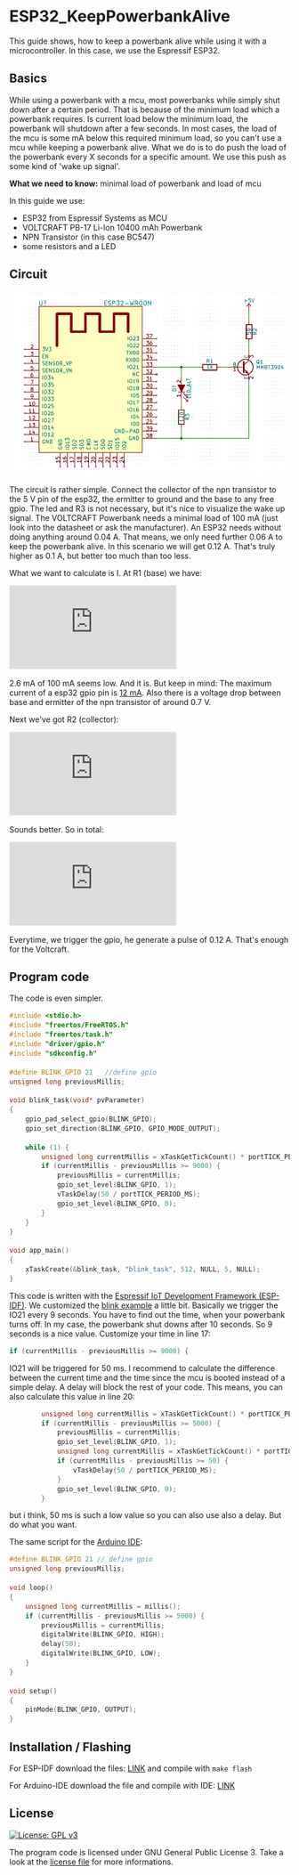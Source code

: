 # ESP32_KeepPowerbankAlive


This guide shows, how to keep a powerbank alive while using it with a microcontroller. In this case, we use the Espressif ESP32.

## Basics

While using a powerbank with a mcu, most powerbanks while simply shut down after a certain period. That is because of the minimum load which a powerbank requires.
Is current load below the minimum load, the powerbank will shutdown after a few seconds.
In most cases, the load of the mcu is some mA below this required minimum load, so you can't use a mcu while keeping a powerbank alive.
What we do is to do push the load of the powerbank every X seconds for a specific amount. We use this push as some kind of 'wake up signal'.

**What we need to know:** minimal load of powerbank and load of mcu

In this guide we use:
* ESP32 from Espressif Systems as MCU
* VOLTCRAFT PB-17 Li-Ion 10400 mAh Powerbank
* NPN Transistor (in this case BC547)
* some resistors and a LED

## Circuit
![Circuit](https://github.com/Staubgeborener/ESP32_KeepPowerbankAlive/blob/master/esp32-wroom_powerbank_circuit.png "Circuit")

The circuit is rather simple. Connect the collector of the npn transistor to the 5 V pin of the esp32, the ermitter to ground and the base to any free gpio. The led and R3 is not necessary, but it's nice to visualize the wake up signal.
The VOLTCRAFT Powerbank needs a minimal load of 100 mA (just look into the datasheet or ask the manufacturer). An ESP32 needs without doing anything around 0.04 A. That means, we only need further 0.06 A to keep the powerbank alive. 
In this scenario we will get 0.12 A. That's truly higher as 0.1 A, but better too much than too less.

What we want to calculate is I. At R1 (base) we have: 

![equation R1](http://latex.codecogs.com/gif.latex?I%20%3D%20%5Cfrac%7BU%7D%7BR%7D%20%3D%20%5Cfrac%7B%283%2C3%20V%20-%200%2C7%20V%29%7D%7B1000%20%5COmega%20%7D%20%3D%202.6%20mA)  

2.6 mA of 100 mA seems low. And it is. But keep in mind: The maximum current of a esp32 gpio pin is [12 mA](https://esp32.com/viewtopic.php?p=9557&sid=85a6f03df066f869d075708be51dbcb8#p9557). Also there is a voltage drop between base and ermitter of the npn transistor of around 0.7 V.

Next we've got R2 (collector):

![equation R2](http://latex.codecogs.com/gif.latex?I%20%3D%20%5Cfrac%7BU%7D%7BR%7D%20%3D%20%5Cfrac%7B5%20V%7D%7B59%20%5COmega%7D%20%3D%2084.75%20mA)

Sounds better. So in total:

![equation total](http://latex.codecogs.com/gif.latex?40%20mA%20&plus;%202.6%20mA%20&plus;%2084.75%20mA%20%3D%20127%20mA%20%3D%200.127%20A)

Everytime, we trigger the gpio, he generate a pulse of 0.12 A. That's enough for the Voltcraft.

## Program code

The code is even simpler.

```C
#include <stdio.h>
#include "freertos/FreeRTOS.h"
#include "freertos/task.h"
#include "driver/gpio.h"
#include "sdkconfig.h"

#define BLINK_GPIO 21   //define gpio
unsigned long previousMillis;

void blink_task(void* pvParameter)
{
    gpio_pad_select_gpio(BLINK_GPIO);
    gpio_set_direction(BLINK_GPIO, GPIO_MODE_OUTPUT);

    while (1) {
        unsigned long currentMillis = xTaskGetTickCount() * portTICK_PERIOD_MS;
        if (currentMillis - previousMillis >= 9000) {
            previousMillis = currentMillis;
            gpio_set_level(BLINK_GPIO, 1);
            vTaskDelay(50 / portTICK_PERIOD_MS);
            gpio_set_level(BLINK_GPIO, 0);
        }
    }
}

void app_main()
{
    xTaskCreate(&blink_task, "blink_task", 512, NULL, 5, NULL);
}
```

This code is written with the [Espressif IoT Development Framework (ESP-IDF)](https://github.com/espressif/esp-idf). We customized the [blink example](https://github.com/espressif/esp-idf/tree/master/examples/get-started/blink) a little bit. 
Basically we trigger the IO21 every 9 seconds. You have to find out the time, when your powerbank turns off. In my case, the powerbank shut downs after 10 seconds. So 9 seconds is a nice value. Customize your time in line 17:

```c
if (currentMillis - previousMillis >= 9000) {
```

IO21 will be triggered for 50 ms. I recommend to calculate the difference between the current time and the time since the mcu is booted instead of a simple delay. A delay will block the rest of your code. This means, you can also calculate this value in line 20:

```c
        unsigned long currentMillis = xTaskGetTickCount() * portTICK_PERIOD_MS;
        if (currentMillis - previousMillis >= 5000) {
            previousMillis = currentMillis;
            gpio_set_level(BLINK_GPIO, 1);
            unsigned long currentMillis = xTaskGetTickCount() * portTICK_PERIOD_MS;
            if (currentMillis - previousMillis >= 50) {
                vTaskDelay(50 / portTICK_PERIOD_MS);
            }
            gpio_set_level(BLINK_GPIO, 0);
        }
```
              
but i think, 50 ms is such a low value so you can also use also a delay. But do what you want.

The same script for the [Arduino IDE](https://github.com/arduino/Arduino):

```c
#define BLINK_GPIO 21 // define gpio
unsigned long previousMillis;

void loop()
{
    unsigned long currentMillis = millis();
    if (currentMillis - previousMillis >= 5000) {
        previousMillis = currentMillis;
        digitalWrite(BLINK_GPIO, HIGH); 
        delay(50);
        digitalWrite(BLINK_GPIO, LOW);
    }
}

void setup()
{
    pinMode(BLINK_GPIO, OUTPUT);
}
```

## Installation / Flashing
For ESP-IDF download the files: [LINK](https://github.com/Staubgeborener/ESP32_KeepPowerbankAlive/tree/master/esp-idf) and compile with ``make flash``

For Arduino-IDE download the file and compile with IDE: [LINK](https://github.com/Staubgeborener/ESP32_KeepPowerbankAlive/tree/master/arduino-ide)

## License
[![License: GPL v3](https://img.shields.io/badge/License-GPL%20v3-blue.svg)](https://www.gnu.org/licenses/gpl-3.0)

The program code is licensed under GNU General Public License 3. Take a look at the [license file](https://github.com/Staubgeborener/ESP32_KeepPowerbankAlive/blob/master/LICENSE) for more informations.
